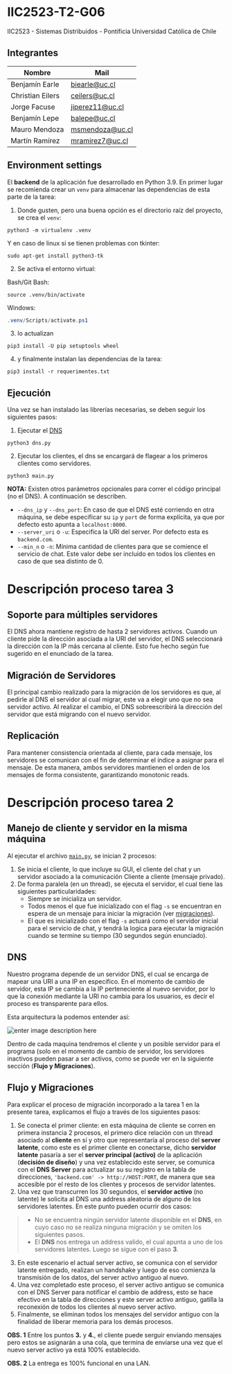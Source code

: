 # IIC2523-T2-G06

IIC2523 - Sistemas Distribuidos - Pontificia Universidad Católica de Chile

## Integrantes

Nombre           | Mail
-------------    | -------------------
Benjamín Earle   | biearle@uc.cl
Christian Eilers | ceilers@uc.cl
Jorge Facuse     | jiperez11@uc.cl
Benjamín Lepe    | balepe@uc.cl
Mauro Mendoza    | msmendoza@uc.cl
Martín Ramírez   | mramirez7@uc.cl

## Environment settings

El **backend** de la aplicación fue desarrollado en Python 3.9. En primer lugar
se recomienda crear un `venv` para almacenar las dependencias de esta parte de
la tarea:

1. Donde gusten, pero una buena opción es el directorio raíz del proyecto, se
crea el `venv`:

```shell
python3 -m virtualenv .venv
```

Y en caso de linux si se tienen problemas con tkinter:

```shell
sudo apt-get install python3-tk
```

2. Se activa el entorno virtual:

Bash/Git Bash:

```shell
source .venv/bin/activate
```

Windows:

```powershell
.venv/Scripts/activate.ps1
```

3. lo actualizan

```shell
pip3 install -U pip setuptools wheel
```

4. y finalmente instalan las dependencias de la tarea:

```shell
pip3 install -r requerimentes.txt
```

## Ejecución

Una vez se han instalado las librerías necesarias, se deben seguir los siguientes pasos:

1. Ejecutar el [DNS](#dns)

```shell
python3 dns.py
```

2. Ejecutar los clientes, el dns se encargará de flagear a los primeros clientes como servidores.

```shell
python3 main.py
```

**NOTA:** Existen otros parámetros opcionales para correr el código principal (no el DNS). A continuación se describen.

- `--dns_ip` y `--dns_port`: En caso de que el DNS esté corriendo en otra máquina, se debe especificar su `ip` y `port` de forma explícita, ya que por defecto esto apunta a `localhost:8000`.
- `--server_uri` o `-u`: Especifica la URI del server. Por defecto esta es `backend.com`.
- `--min_n` o `-n`: Mínima cantidad de clientes para que se comience el servicio de chat. Este valor debe ser incluido en todos los clientes en caso de que sea distinto de 0.

# Descripción proceso tarea 3

## Soporte para múltiples servidores

El DNS ahora mantiene registro de hasta 2 servidores activos. Cuando un cliente pide la dirección asociada a la URI del servidor, el DNS seleccionará la dirección con la IP más cercana al cliente. Esto fue hecho según fue sugerido en el enunciado de la tarea.

## Migración de Servidores

El principal cambio realizado para la migración de los servidores es que, al pedirle al DNS el servidor al cual migrar, este va a elegir uno que no sea servidor activo. Al realizar el cambio, el DNS sobreescribirá la dirección del servidor que está migrando con el nuevo servidor.

## Replicación

Para mantener consistencia orientada al cliente, para cada mensaje, los servidores se comunican con el fin de determinar el índice a asignar para el mensaje. De esta manera, ambos servidores mantienen el orden de los mensajes de forma consistente, garantizando monotonic reads.

# Descripción proceso tarea 2

## Manejo de cliente y servidor en la misma máquina

Al ejecutar el archivo [`main.py`](./main.py), se inician 2 procesos:

1. Se inicia el cliente, lo que incluye su GUI, el cliente del chat y un servidor asociado a la comunicación Cliente a cliente (mensaje privado).
2. De forma paralela (en un thread), se ejecuta el servidor, el cual tiene las siguientes particularidades:
    - Siempre se inicializa un servidor.
    - Todos menos el que fue inicializado con el flag `-s` se encuentran en espera de un mensaje para iniciar la migración (ver [migraciones](#migraciones)).
    - El que es inicializado con el flag `-s` actuará como el servidor inicial para el servicio de chat, y tendrá la logica para ejecutar la migración cuando se termine su tiempo (30 segundos según enunciado).

## DNS

Nuestro programa depende de un servidor DNS, el cual se encarga de mapear una URI a una IP en especifico.
En el momento de cambio de servidor, esta IP se cambia a la IP perteneciente al nuevo servidor, por lo que la conexión mediante la URI no cambia para los usuarios, es decir el proceso es transparente para ellos.

Esta arquitectura la podemos entender así:

![enter image description here](https://i.imgur.com/FIZ1vkv.png)

Dentro de cada maquina tendremos el cliente y un posible servidor para el programa (solo en el momento de cambio de servidor, los servidores inactivos pueden pasar a ser activos, como se puede ver en la siguiente sección (**Flujo y Migraciones**).

## Flujo y Migraciones

Para explicar el proceso de migración incorporado a la tarea 1 en la
presente tarea, explicamos el flujo a través de los siguientes pasos:

1. Se conecta el primer cliente: en esta máquina de cliente se corren en
primera instancia 2 procesos, el primero dice relación con un thread asociado
al **cliente** en sí y otro que representaría al proceso del **server latente**, como
este es el primer cliente en conectarse, dicho **servidor latente** pasaría a ser el
**server principal (activo)** de la aplicación (**decisión de diseño**) y una
vez establecido este server, se comunica con el **DNS Server** para actualizar su
su registro en la tabla de direcciones, `'backend.com' -> http://HOST:PORT`,
de manera que sea accesible por el resto de los clientes y procesos de servidor
latentes.
2. Una vez que transcurren los 30 segundos, el **servidor activo** (no latente) le solicita al DNS una address aleatoria de alguno de los servidores latentes. En este punto pueden ocurrir dos casos:
>
> - No se encuentra ningún servidor latente disponible en el **DNS**, en cuyo caso no se realiza ninguna migración y se omiten los siguientes pasos.
> - El **DNS** nos entrega un address valido, el cual apunta a uno de los servidores latentes. Luego se sigue con el paso **3**.
>
3. En este escenario el actual server activo, se comunica con el servidor latente
entregado, realizan un handshake y luego de eso comienza la transmisión de los
datos, del server activo antiguo al nuevo.
4. Una vez completado este proceso, el server activo antiguo se comunica con el
DNS Server para notificar el cambio de address, esto se hace efectivo en la
tabla de direcciones y este server activo antiguo, gatilla la reconexión de
todos los clientes al nuevo server activo.
5. Finalmente, se eliminan todos los mensajes del servidor antiguo con la finalidad de liberar memoria para los demás procesos.

**OBS. 1** Entre los puntos **3.** y **4.**, el cliente puede serguir enviando
mensajes pero estos se asignarán a una cola, que termina de enviarse una vez que
el nuevo server activo ya está 100% establecido.

**OBS. 2** La entrega es 100% funcional en una LAN.
